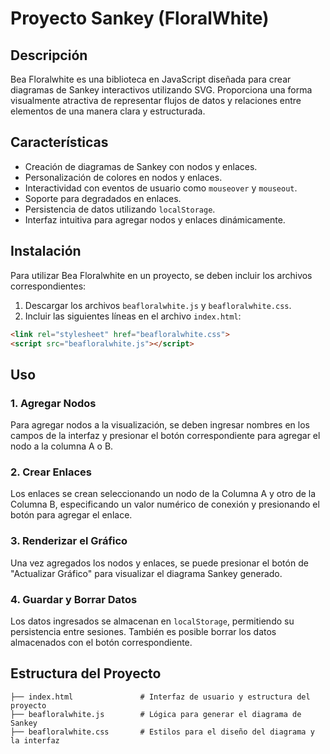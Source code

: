 # Proyecto Sankey (FloralWhite)
## Descripción

Bea Floralwhite es una biblioteca en JavaScript diseñada para crear diagramas de Sankey interactivos utilizando SVG. Proporciona una forma visualmente atractiva de representar flujos de datos y relaciones entre elementos de una manera clara y estructurada.

## Características

- Creación de diagramas de Sankey con nodos y enlaces.
- Personalización de colores en nodos y enlaces.
- Interactividad con eventos de usuario como `mouseover` y `mouseout`.
- Soporte para degradados en enlaces.
- Persistencia de datos utilizando `localStorage`.
- Interfaz intuitiva para agregar nodos y enlaces dinámicamente.

## Instalación

Para utilizar Bea Floralwhite en un proyecto, se deben incluir los archivos correspondientes:

1. Descargar los archivos `beafloralwhite.js` y `beafloralwhite.css`.
2. Incluir las siguientes líneas en el archivo `index.html`:

```html
<link rel="stylesheet" href="beafloralwhite.css">
<script src="beafloralwhite.js"></script>
```

## Uso

### 1. Agregar Nodos

Para agregar nodos a la visualización, se deben ingresar nombres en los campos de la interfaz y presionar el botón correspondiente para agregar el nodo a la columna A o B.

### 2. Crear Enlaces

Los enlaces se crean seleccionando un nodo de la Columna A y otro de la Columna B, especificando un valor numérico de conexión y presionando el botón para agregar el enlace.

### 3. Renderizar el Gráfico

Una vez agregados los nodos y enlaces, se puede presionar el botón de "Actualizar Gráfico" para visualizar el diagrama Sankey generado.

### 4. Guardar y Borrar Datos

Los datos ingresados se almacenan en `localStorage`, permitiendo su persistencia entre sesiones. También es posible borrar los datos almacenados con el botón correspondiente.

## Estructura del Proyecto

```
├── index.html               # Interfaz de usuario y estructura del proyecto
├── beafloralwhite.js        # Lógica para generar el diagrama de Sankey
├── beafloralwhite.css       # Estilos para el diseño del diagrama y la interfaz
```




